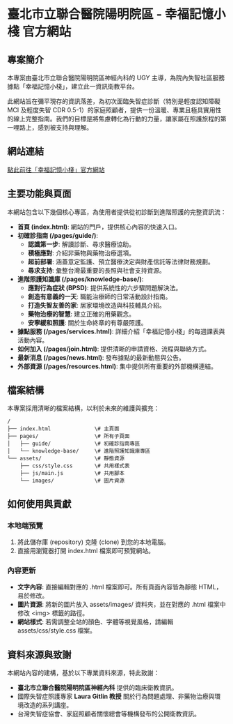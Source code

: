 # **臺北市立聯合醫院陽明院區 \- 幸福記憶小棧 官方網站**

## **專案簡介**

本專案由臺北市立聯合醫院陽明院區神經內科的 UGY 主導，為院內失智社區服務據點「幸福記憶小棧」，建立此一資訊衛教平台。

此網站旨在彌平現存的資訊落差，為初次面臨失智症診斷（特別是輕度認知障礙 MCI 及輕度失智 CDR 0.5-1）的家庭照顧者，提供一份溫暖、專業且極具實用性的線上完整指南。我們的目標是將焦慮轉化為行動的力量，讓家屬在照護旅程的第一哩路上，感到被支持與理解。

## **網站連結**

[點此前往「幸福記憶小棧」官方網站](https://thc1006.github.io/tpech-ym-dementia-care/)

## **主要功能與頁面**

本網站包含以下幾個核心專區，為使用者提供從初診斷到進階照護的完整資訊流：

* **首頁 (index.html)**: 網站的門戶，提供核心內容的快速入口。  
* **初確診指南 (/pages/guide/)**:  
  * **認識第一步**: 解讀診斷、尋求醫療協助。  
  * **積極應對**: 介紹非藥物與藥物治療選項。  
  * **超前部署**: 涵蓋意定監護、預立醫療決定與財產信託等法律財務規劃。  
  * **尋求支持**: 彙整台灣最重要的長照與社會支持資源。  
* **進階照護知識庫 (/pages/knowledge-base/)**:  
  * **應對行為症狀 (BPSD)**: 提供系統性的六步驟問題解決法。  
  * **創造有意義的一天**: 職能治療師的日常活動設計指南。  
  * **打造失智友善的家**: 居家環境改造與科技輔具介紹。  
  * **藥物治療的智慧**: 建立正確的用藥觀念。  
  * **安寧緩和照護**: 關於生命終章的有尊嚴照護。  
* **據點服務 (/pages/services.html)**: 詳細介紹「幸福記憶小棧」的每週課表與活動內容。  
* **如何加入 (/pages/join.html)**: 提供清晰的申請資格、流程與聯絡方式。  
* **最新消息 (/pages/news.html)**: 發布據點的最新動態與公告。  
* **外部資源 (/pages/resources.html)**: 集中提供所有重要的外部機構連結。

## **檔案結構**

本專案採用清晰的檔案結構，以利於未來的維護與擴充：

```
/  
├── index.html              \# 主頁面  
├── pages/                  \# 所有子頁面  
│   ├── guide/              \# 初確診指南專區  
│   └── knowledge-base/     \# 進階照護知識庫專區  
└── assets/                 \# 靜態資源  
    ├── css/style.css       \# 共用樣式表  
    ├── js/main.js          \# 共用腳本  
    └── images/             \# 圖片資源
```

## **如何使用與貢獻**

### **本地端預覽**

1. 將此儲存庫 (repository) 克隆 (clone) 到您的本地電腦。  
2. 直接用瀏覽器打開 index.html 檔案即可預覽網站。

### **內容更新**

* **文字內容**: 直接編輯對應的 .html 檔案即可。所有頁面內容皆為靜態 HTML，易於修改。  
* **圖片資源**: 將新的圖片放入 assets/images/ 資料夾，並在對應的 .html 檔案中修改 \<img\> 標籤的路徑。  
* **網站樣式**: 若需調整全站的顏色、字體等視覺風格，請編輯 assets/css/style.css 檔案。

## **資料來源與致謝**

本網站內容的建構，基於以下專業資料來源，特此致謝：

* **臺北市立聯合醫院陽明院區神經內科** 提供的臨床衛教資訊。  
* 國際失智症照護專家 **Laura Gitlin 教授** 關於行為問題處理、非藥物治療與環境改造的系列講座。  
* 台灣失智症協會、家庭照顧者關懷總會等機構發布的公開衛教資訊。

